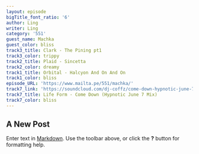 ```yaml
---
layout: episode
bigTitle_font_ratio: '6'
author: Ling
writer: Ling
category: '551'
guest_name: Machka
guest_color: bliss
track3_title: Clark - The Pining pt1
track3_color: trippy
track2_title: Plaid - Sincetta
track2_color: dreamy
track1_title: Orbital - Halcyon And On And On
track1_color: bliss
episode_URL: 'https://www.mailta.pe/551/machka/'
track7_link: 'https://soundcloud.com/dj-coffz/come-down-hypnotic-june-7-mix'
track7_title: Life Form - Come Down (Hypnotic June 7 Mix)
track7_color: bliss
---
```

## A New Post

Enter text in [Markdown](http://daringfireball.net/projects/markdown/). Use the toolbar above, or click the **?** button for formatting help.
